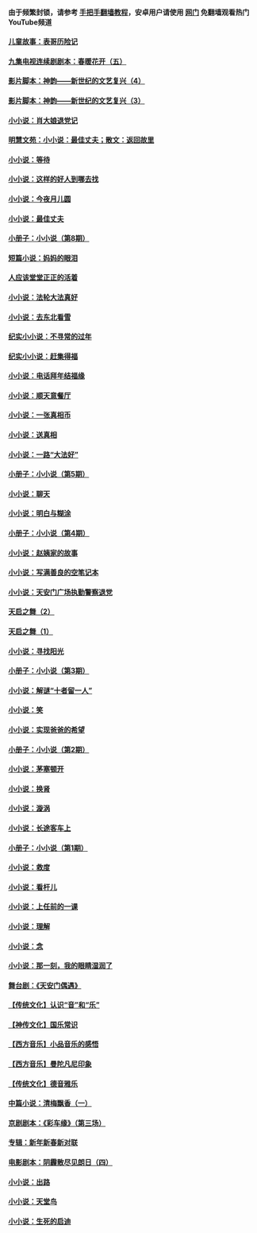 #### 由于频繁封锁，请参考 [手把手翻墙教程](https://github.com/gfw-breaker/guides/wiki/)，安卓用户请使用 [网门](https://github.com/gfw-breaker/nogfw/blob/master/dl.md?t=07041400) 免翻墙观看热门YouTube频道 

#### [儿童故事：表哥历险记](../pages/328/383535.md?t=07041400) 

#### [九集电视连续剧剧本：春暖花开（五）](../pages/328/275919.md?t=07041400) 

#### [影片脚本：神韵——新世纪的文艺复兴（4）](../pages/328/266089.md?t=07041400) 

#### [影片脚本：神韵——新世纪的文艺复兴（3）](../pages/328/266087.md?t=07041400) 

#### [小小说：肖大娘退党记](../pages/328/239807.md?t=07041400) 

#### [明慧文苑：小小说：最佳丈夫；散文：返回故里](../pages/328/3439.md?t=07041400) 

#### [小小说：等待](../pages/328/223927.md?t=07041400) 

#### [小小说：这样的好人到哪去找](../pages/328/209396.md?t=07041400) 

#### [小小说：今夜月儿圆](../pages/328/193588.md?t=07041400) 

#### [小小说：最佳丈夫](../pages/328/190938.md?t=07041400) 

#### [小册子：小小说（第8期）](../pages/328/188202.md?t=07041400) 

#### [短篇小说：妈妈的眼泪](../pages/328/187712.md?t=07041400) 

#### [人应该堂堂正正的活着](../pages/328/182430.md?t=07041400) 

#### [小小说：法轮大法真好](../pages/328/174669.md?t=07041400) 

#### [小小说：去东北看雪](../pages/328/173882.md?t=07041400) 

#### [纪实小小说：不寻常的过年](../pages/328/173187.md?t=07041400) 

#### [纪实小小说：赶集得福](../pages/328/172652.md?t=07041400) 

#### [小小说：电话拜年结福缘](../pages/328/172533.md?t=07041400) 

#### [小小说：顺天意餐厅](../pages/328/170182.md?t=07041400) 

#### [小小说：一张真相币](../pages/328/169410.md?t=07041400) 

#### [小小说：送真相](../pages/328/166713.md?t=07041400) 

#### [小小说：一路“大法好”](../pages/328/162016.md?t=07041400) 

#### [小册子：小小说（第5期）](../pages/328/161131.md?t=07041400) 

#### [小小说：聊天](../pages/328/159640.md?t=07041400) 

#### [小小说：明白与糊涂](../pages/328/158101.md?t=07041400) 

#### [小册子：小小说（第4期）](../pages/328/158006.md?t=07041400) 

#### [小小说：赵姨家的故事](../pages/328/157843.md?t=07041400) 

#### [小小说：写满善良的空笔记本](../pages/328/157382.md?t=07041400) 

#### [小小说：天安门广场执勤警察退党](../pages/328/156982.md?t=07041400) 

#### [天启之舞（2）](../pages/328/153440.md?t=07041400) 

#### [天启之舞（1）](../pages/328/153439.md?t=07041400) 

#### [小小说：寻找阳光](../pages/328/153065.md?t=07041400) 

#### [小册子：小小说（第3期）](../pages/328/151715.md?t=07041400) 

#### [小小说：解谜“十者留一人”](../pages/328/148967.md?t=07041400) 

#### [小小说：笑](../pages/328/148905.md?t=07041400) 

#### [小小说：实现爸爸的希望](../pages/328/148096.md?t=07041400) 

#### [小册子：小小说（第2期）](../pages/328/147214.md?t=07041400) 

#### [小小说：茅塞顿开](../pages/328/147030.md?t=07041400) 

#### [小小说：换肾](../pages/328/146770.md?t=07041400) 

#### [小小说：漩涡](../pages/328/146683.md?t=07041400) 

#### [小小说：长途客车上](../pages/328/145076.md?t=07041400) 

#### [小册子：小小说（第1期）](../pages/328/143963.md?t=07041400) 

#### [小小说：救度](../pages/328/143927.md?t=07041400) 

#### [小小说：看杆儿](../pages/328/142137.md?t=07041400) 

#### [小小说：上任前的一课](../pages/328/140808.md?t=07041400) 

#### [小小说：理解](../pages/328/140476.md?t=07041400) 

#### [小小说：念](../pages/328/139513.md?t=07041400) 

#### [小小说：那一刻，我的眼睛湿润了](../pages/328/138476.md?t=07041400) 

#### [舞台剧：《天安门偶遇》](../pages/328/117155.md?t=07041400) 

#### [【传统文化】认识“音”和“乐”](../pages/328/108667.md?t=07041400) 

#### [【神传文化】国乐常识](../pages/328/104225.md?t=07041400) 

#### [【西方音乐】小品音乐的感悟](../pages/328/102924.md?t=07041400) 

#### [【西方音乐】曼陀凡尼印象](../pages/328/102922.md?t=07041400) 

#### [【传统文化】德音雅乐](../pages/328/102923.md?t=07041400) 

#### [中篇小说：清梅飘香（一）](../pages/328/101058.md?t=07041400) 

#### [京剧剧本：《彩车缘》（第三场）](../pages/328/96434.md?t=07041400) 

#### [专辑：新年新春新对联](../pages/328/94991.md?t=07041400) 

#### [电影剧本：阴霾散尽见朗日（四）](../pages/328/87081.md?t=07041400) 

#### [小小说：出路](../pages/328/84848.md?t=07041400) 

#### [小小说：天堂鸟](../pages/328/83084.md?t=07041400) 

#### [小小说：生死的启迪](../pages/328/70977.md?t=07041400) 


